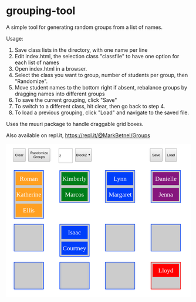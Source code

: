 # grouping-tool

A simple tool for generating random groups from a list of names.

Usage:
 1. Save class lists in the directory, with one name per line
 2. Edit index.html, the selection class "classfile" to have one option for each list of names
 3. Open index.html in a browser.  
 4. Select the class you want to group, number of students per group, then "Randomize".
 5. Move student names to the bottom right if absent, rebalance groups by dragging names into different groups
 6. To save the current grouping, click "Save"
 7. To switch to a different class, hit clear, then go back to step 4.
 8. To load a previous grouping, click "Load" and navigate to the saved file.
 
Uses the muuri package to handle draggable grid boxes.

Also available on repl.it, https://repl.it/@MarkBetnel/Groups

![Sample screen in use](images/sample_screen.png)



